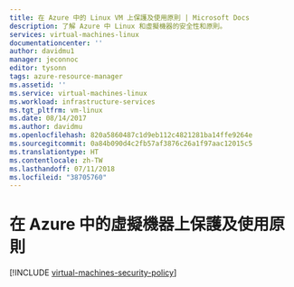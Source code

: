 ```yaml
---
title: 在 Azure 中的 Linux VM 上保護及使用原則 | Microsoft Docs
description: 了解 Azure 中 Linux 和虛擬機器的安全性和原則。
services: virtual-machines-linux
documentationcenter: ''
author: davidmu1
manager: jeconnoc
editor: tysonn
tags: azure-resource-manager
ms.assetid: ''
ms.service: virtual-machines-linux
ms.workload: infrastructure-services
ms.tgt_pltfrm: vm-linux
ms.date: 08/14/2017
ms.author: davidmu
ms.openlocfilehash: 820a5860487c1d9eb112c4821281ba14ffe9264e
ms.sourcegitcommit: 0a84b090d4c2fb57af3876c26a1f97aac12015c5
ms.translationtype: HT
ms.contentlocale: zh-TW
ms.lasthandoff: 07/11/2018
ms.locfileid: "38705760"
---
```

# <a name="secure-and-use-policies-on-virtual-machines-in-azure"></a>在 Azure 中的虛擬機器上保護及使用原則

[!INCLUDE [virtual-machines-security-policy](../../../includes/virtual-machines-security-policy.md)]

